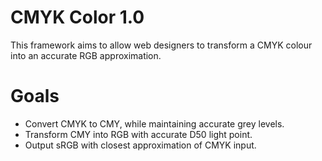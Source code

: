CMYK Color 1.0
=================

This framework aims to allow web designers to transform a CMYK colour into an accurate RGB approximation.

Goals
========================
- Convert CMYK to CMY, while maintaining accurate grey levels.
- Transform CMY into RGB with accurate D50 light point.
- Output sRGB with closest approximation of CMYK input.
